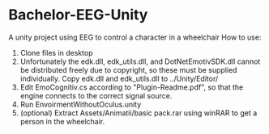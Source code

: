 # Bachelor-EEG-Unity
A unity project using EEG to control a character in a wheelchair
How to use:
1. Clone files in desktop
2. Unfortunately the edk.dll, edk_utils.dll, and DotNetEmotivSDK.dll cannot be distributed freely due to copyright, so these must be supplied  
individually. Copy edk.dll and edk_utils.dll to ../Unity/Editor/
3. Edit EmoCognitiv.cs according to "Plugin-Readme.pdf", so that the engine connects to the correct signal source.
4. Run EnvoirmentWithoutOculus.unity
5. (optional) Extract Assets/Animatii/basic pack.rar using winRAR to get a person in the wheelchair.
